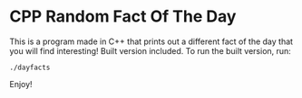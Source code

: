 # CPP Random Fact Of The Day
This is a program made in C++ that prints out a different fact of the day that you will find interesting! Built version included. To run the built version, run:
```
./dayfacts
```
Enjoy!
